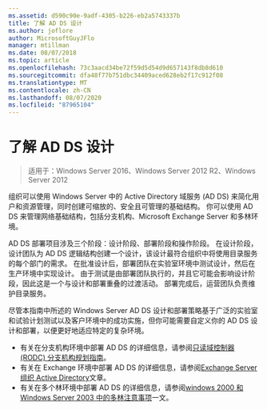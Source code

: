 ```yaml
---
ms.assetid: d590c90e-9adf-4305-b226-eb2a5743337b
title: 了解 AD DS 设计
ms.author: joflore
author: MicrosoftGuyJFlo
manager: mtillman
ms.date: 08/07/2018
ms.topic: article
ms.openlocfilehash: 73c3aacd34be72f59d5d54d9d657143f8db8d610
ms.sourcegitcommit: dfa48f77b751dbc34409aced628eb2f17c912f08
ms.translationtype: MT
ms.contentlocale: zh-CN
ms.lasthandoff: 08/07/2020
ms.locfileid: "87965104"
---
```

# <a name="understanding-ad-ds-design"></a>了解 AD DS 设计

> 适用于：Windows Server 2016、Windows Server 2012 R2、Windows Server 2012

组织可以使用 Windows Server 中的 Active Directory 域服务 (AD DS) 来简化用户和资源管理，同时创建可缩放的、安全且可管理的基础结构。 你可以使用 AD DS 来管理网络基础结构，包括分支机构、Microsoft Exchange Server 和多林环境。

AD DS 部署项目涉及三个阶段：设计阶段、部署阶段和操作阶段。 在设计阶段，设计团队为 AD DS 逻辑结构创建一个设计，该设计最符合组织中将使用目录服务的每个部门的需求。 在批准设计后，部署团队在实验室环境中测试设计，然后在生产环境中实现设计。 由于测试是由部署团队执行的，并且它可能会影响设计阶段，因此这是一个与设计和部署重叠的过渡活动。 部署完成后，运营团队负责维护目录服务。

尽管本指南中所述的 Windows Server AD DS 设计和部署策略基于广泛的实验室和试验计划测试以及客户环境中的成功实施，但你可能需要自定义你的 AD DS 设计和部署，以便更好地适应特定的复杂环境。

- 有关在分支机构环境中部署 AD DS 的详细信息，请参阅[只读域控制器 (RODC) 分支机构规划指南](/previous-versions/windows/it-pro/windows-server-2008-r2-and-2008/dd734758(v=ws.10))。
- 有关在 Exchange 环境中部署 AD DS 的详细信息，请参阅[Exchange Server 组织 Active Directory](/exchange/plan-and-deploy/active-directory/active-directory)文章。
- 有关在多个林环境中部署 AD DS 的详细信息，请参阅[windows 2000 和 Windows Server 2003 中的多林注意事项](/previous-versions/windows/it-pro/windows-server-2003/cc739395(v=ws.10))一文。
